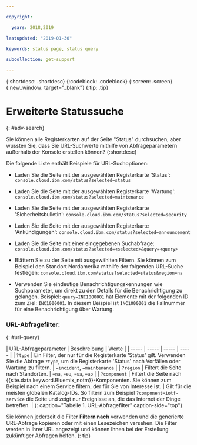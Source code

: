 ```yaml
---

copyright:

  years: 2018,2019

lastupdated: "2019-01-30"

keywords: status page, status query

subcollection: get-support

---
```


{:shortdesc: .shortdesc}
{:codeblock: .codeblock}
{:screen: .screen}
{:new_window: target="_blank"}
{:tip: .tip}

# Erweiterte Statussuche
{: #adv-search}

Sie können alle Registerkarten auf der Seite "Status" durchsuchen, aber wussten Sie, dass Sie URL-Suchwerte mithilfe von Abfrageparametern außerhalb der Konsole erstellen können?
{:shortdesc}

Die folgende Liste enthält Beispiele für URL-Suchoptionen:

* Laden Sie die Seite mit der ausgewählten Registerkarte 'Status': `console.cloud.ibm.com/status?selected=status`
* Laden Sie die Seite mit der ausgewählten Registerkarte 'Wartung': `console.cloud.ibm.com/status?selected=maintenance`
* Laden Sie die Seite mit der ausgewählten Registerkarte 'Sicherheitsbulletin': `console.cloud.ibm.com/status?selected=security`
* Laden Sie die Seite mit der ausgewählten Registerkarte 'Ankündigungen': `console.cloud.ibm.com/status?selected=announcement`
* Laden Sie die Seite mit einer eingegebenen Suchabfrage: `console.cloud.ibm.com/status?selected=<selected>&query=<query>`
* Blättern Sie zu der Seite mit ausgewählten Filtern. Sie können zum Beispiel den Standort Nordamerika mithilfe der folgenden URL-Suche festlegen: `console.cloud.ibm.com/status?selected=status&region=na`

* Verwenden Sie eindeutige Benachrichtigungskennungen wie Suchparameter, um direkt zu den Details für die Benachrichtigung zu gelangen.  Beispiel: `query=INC1000001` hat Elemente mit der folgenden ID zum Ziel: `INC1000001`. In diesem Beispiel ist `INC1000001` die Fallnummer für eine Benachrichtigung über Wartung.

### URL-Abfragefilter:
{: #url-query}

| URL-Abfrageparameter | Beschreibung | Werte |
| ----- | ----- | ----- | ----- |
| `?type` | Ein Filter, der nur für die Registerkarte 'Status' gilt. Verwenden Sie die Abfrage `?type`, um die Registerkarte 'Status' nach Vorfällen oder Wartung zu filtern. | `=incident`, `=maintenance` |
| `?region` | Filtert die Seite nach Standorten.  | `=na`, `=eu`, `=sa`, `=ap` |
| `?component` | Filtert die Seite nach {{site.data.keyword.Bluemix_notm}}-Komponenten. Sie können zum Beispiel nach einem Service filtern, der für Sie von Interesse ist. | Gilt für die meisten globalen Katalog-IDs. So filtern zum Beispiel `?component=iotf-service` die Seite und zeigt nur Ereignisse an, die das Internet der Dinge betreffen.  |
{: caption="Tabelle 1. URL-Abfragefilter" caption-side="top"}

Sie können jederzeit die Filter **Filtern nach** verwenden und die generierte URL-Abfrage kopieren oder mit einen Lesezeichen versehen. Die Filter werden in Ihrer URL angezeigt und können Ihnen bei der Erstellung zukünftiger Abfragen helfen.
{: tip}
